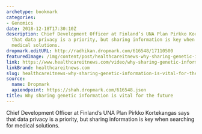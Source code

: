 ```yaml
---
archetype: bookmark
categories:
- Genomics
date: 2018-12-18T17:30:10Z
description: Chief Development Officer at Finland’s UNA Plan Pirkko Kortekangas says
  that data privacy is a priority, but sharing information is key when searching for
  medical solutions.
dropmark.editURL: http://radhikan.dropmark.com/616548/17110500
featuredImage: /img/content/post/healthcareitnews-why-sharing-genetic-information-is-vital-for-the-future.jpg
link: https://www.healthcareitnews.com/video/why-sharing-genetic-information-vital-future
linkBrand: healthcareitnews.com
slug: healthcareitnews-why-sharing-genetic-information-is-vital-for-the-future
source:
  name: Dropmark
  apiendpoint: https://shah.dropmark.com/616548.json
title: Why sharing genetic information is vital for the future
---
```

Chief Development Officer at Finland’s UNA Plan Pirkko Kortekangas says that data privacy is a priority, but sharing information is key when searching for medical solutions.
